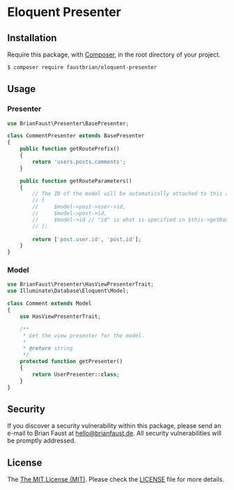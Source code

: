 # Eloquent Presenter

## Installation

Require this package, with [Composer](https://getcomposer.org/), in the root directory of your project.

``` bash
$ composer require faustbrian/eloquent-presenter
```

## Usage

### Presenter
``` php
use BrianFaust\Presenter\BasePresenter;

class CommentPresenter extends BasePresenter
{
    public function getRoutePrefix()
    {
        return 'users.posts.comments';
    }

    public function getRouteParameters()
    {
        // The ID of the model will be automatically attached to this array at the end
        // [
        //     $model->post->user->id,
        //     $model->post->id,
        //     $model->id // "id" is what is specified in $this->getRouteKeyName()
        // ];
        
        return ['post.user.id', 'post.id'];
    }
}
```

### Model
```php
use BrianFaust\Presenter\HasViewPresenterTrait;
use Illuminate\Database\Eloquent\Model;

class Comment extends Model
{
    use HasViewPresenterTrait;

    /**
     * Get the view presenter for the model.
     *
     * @return string
     */
    protected function getPresenter()
    {
        return UserPresenter::class;
    }
}
```

## Security

If you discover a security vulnerability within this package, please send an e-mail to Brian Faust at hello@brianfaust.de. All security vulnerabilities will be promptly addressed.

## License

The [The MIT License (MIT)](LICENSE). Please check the [LICENSE](LICENSE) file for more details.
